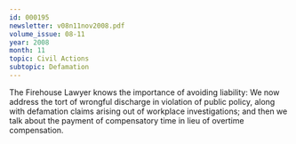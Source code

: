 ```yaml
---
id: 000195
newsletter: v08n11nov2008.pdf
volume_issue: 08-11
year: 2008
month: 11
topic: Civil Actions
subtopic: Defamation
---
```


The Firehouse Lawyer knows the importance of avoiding liability: We now address the tort of wrongful discharge in violation of public policy, along with defamation claims arising out of workplace investigations; and then we talk about the payment of compensatory time in lieu of overtime compensation.